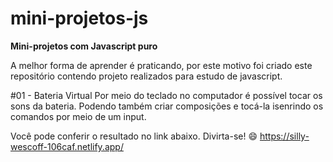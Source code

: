 # mini-projetos-js
**Mini-projetos com Javascript puro**

A melhor forma de aprender é praticando, por este motivo foi criado este repositório contendo projeto realizados para estudo de javascript.

#01 - Bateria Virtual
Por meio do teclado no computador é possível tocar os sons da bateria. 
Podendo também criar composições e tocá-la isenrindo os comandos por meio de um input.

Você pode conferir o resultado no link abaixo. Divirta-se! 😄
https://silly-wescoff-106caf.netlify.app/
